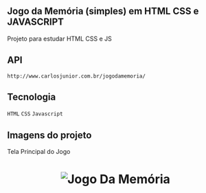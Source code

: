## Jogo da Memória (simples) em HTML CSS e JAVASCRIPT

Projeto para estudar HTML CSS e JS


## API 

`http://www.carlosjunior.com.br/jogodamemoria/`
 
## Tecnologia

  `HTML` `CSS` `Javascript`


## Imagens do projeto

Tela Principal do Jogo

<h1 align="center">
    <img alt="Jogo Da Memória" title="#jogoMemoria" src="https://github.com/carlosjunior1983/jogo-memoria-js/blob/master/img/site.PNG"  /><br>
</h1>
